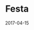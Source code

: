 ---
layout: site
title: "Festa"
date: 2017-04-15
categories: [community]
version: 1.6.6
major: 1
minor: 6
patch: 6
slug: festa
link: https://play.festa.co
submitter: lpolepeddi
permalink: /sites/:slug
---